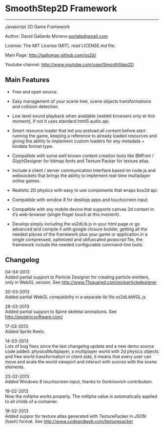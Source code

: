 SmoothStep2D Framework
======================
-------------------------
Javascript 2D Game Framework

Author: David Gallardo Moreno <portalg@gmail.com>

License: The MIT License (MIT), read LICENSE.md file.

Main Page: http://galloman.github.com/ss2d/

Youtube channel: http://www.youtube.com/user/SmoothStep2D

Main Features
-------------

- Free and open source.

- Easy management of your scene tree, scene objects transformations and collision detection.

- Low level sound playback when available (webkit browsers only at this moment), if not it uses standard html5 audio api.

- Smart resource loader that led you preload all content before start running the game, keeping a reference to already loaded resources and giving the ability to implement custom loaders for any metadata + bindata format type.

- Compatible with some well known content creation tools like BMFont / GlyphDesigner for bitmap fonts and Texture Packer for texture atlas.

- Include a client / server communication interface based on node.js and websockets that brings the ability to implement real-time multiplayer online games.

- Realistic 2D physics with easy to use components that wraps box2d api.

- Compatible with window 8 for desktop apps and touchscreen input.

- Compatible with any mobile device that supports canvas 2d context in it’s web-browser (single finger touch at this moment).

- Develop simply including the ss2dLib.js in your html page or go advanced and compile it with google closure builder, getting all the needed pieces of the framework plus your game or application.in a single compressed, optimized and obfuscated javascript file, the framework include the needed configurable command-line tools.

Changelog
---------

04-04-2013<br>
Added partial support to Particle Designer for creating particle emitters, only in WebGL version. See http://www.71squared.com/en/particledesigner

30-03-2013<br>
Added partial WebGL compatibilty in a separate lib file ss2dLibWGL.js

28-03-2013<br>
Added partial support to Spine skeletal animations. See http://esotericsoftware.com/

17-03-2013<br>
Added Sprite Reels.

14-03-2013<br>
Lots of bug fixes since the last changelog update and a new demo source code added: physicsMultiplayer, a multiplayer world with 2d physics objects and free world transformation in client side, it means that every user can move and scale the world viewport and interact with succes with the scene elements.

23-02-2013<br>
Added Windows 8 touchscreen input, thanks to Gorkinovich contribution.

19-02-2013<br>
Now the mAlpha works properly. The mAlpha value is automatically applied to all childs of a container.

18-02-2013<br>
Added suppor for texture atlas generated with TexturePacker in JSON (hash) format. See http://www.codeandweb.com/texturepacker





